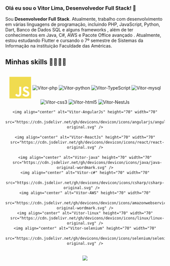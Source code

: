 ### Olá eu sou o Vitor Lima, Desenvolvedor Full Stack! 👋

<!--
**VitorLima21/VitorLima21** is a ✨ _special_ ✨ repository because its `README.md` (this file) appears on your GitHub profile.

Here are some ideas to get you started:

- 🔭 I’m currently working on ...
- 🌱 I’m currently learning ...
- 👯 I’m looking to collaborate on ...
- 🤔 I’m looking for help with ...
- 💬 Ask me about ...
- 📫 How to reach me: ...
- 😄 Pronouns: ...
- ⚡ Fun fact: ...
-->

Sou **Desenvolvedor Full Stack**. Atualmente, trabalho com desenvolvimento em várias linguagens de programação, incluindo PHP, JavaScript, Python, Dart, Banco de Dados SQL e alguns frameworks , além de ter conhecimentos em Java, C#, AWS e Pacote Office avançado . Atualmente, estou estudando Flutter e cursando o 7º semestre de Sistemas da Informação na instituição Faculdade das Américas.

  ## Minhas skills  🧑‍💻👨‍💻 
 

<div style="display: inline_block" align="center"><br>
    <img align="center" alt="Vitor-Js" height="70" width="70"
      src="https://raw.githubusercontent.com/devicons/devicon/master/icons/javascript/javascript-plain.svg" />
    <img align="center" alt="Vitor-php" height="70" width="70"
      src="https://cdn.jsdelivr.net/gh/devicons/devicon/icons/php/php-original.svg" />
    <img align="center" alt="Vitor-python" height="70" width="70"
      src="https://cdn.jsdelivr.net/gh/devicons/devicon/icons/python/python-original-wordmark.svg" />
    <img align="center" alt="Vitor-TypeScript" height="70" width="70"
      src="https://cdn.jsdelivr.net/gh/devicons/devicon/icons/typescript/typescript-original.svg" />          
    <img align="center" alt="Vitor-mysql" height="70" width="70"
      src="https://cdn.jsdelivr.net/gh/devicons/devicon/icons/mysql/mysql-original-wordmark.svg" />
    <img align="center" alt="Vitor-css3" height="70" width="70"
      src="https://cdn.jsdelivr.net/gh/devicons/devicon/icons/css3/css3-original-wordmark.svg" />
    <img align="center" alt="Vitor-html5" height="70" width="70"
      src="https://cdn.jsdelivr.net/gh/devicons/devicon/icons/html5/html5-original-wordmark.svg" /> 
    <img  align="center" alt="Vitor-NestJs" height="70" width="70" 
      src="https://cdn.jsdelivr.net/gh/devicons/devicon/icons/nestjs/nestjs-plain.svg" />
    
    <img align="center" alt="Vitor-AngularJs" height="70" width="70"
      src="https://cdn.jsdelivr.net/gh/devicons/devicon/icons/angularjs/angularjs-original.svg" />
  
    <img align="center" alt="Vitor-ReactJs" height="70" width="70"
      src="https://cdn.jsdelivr.net/gh/devicons/devicon/icons/react/react-original.svg" />
                
    <img align="center" alt="Vitor-java" height="70" width="70"
      src="https://cdn.jsdelivr.net/gh/devicons/devicon/icons/java/java-original-wordmark.svg" />
    <img align="center" alt="Vitor-c#" height="70" width="70"
      src="https://cdn.jsdelivr.net/gh/devicons/devicon/icons/csharp/csharp-original.svg" />   
    <img align="center" alt="Vitor-AWS" height="70" width="70"
      src="https://cdn.jsdelivr.net/gh/devicons/devicon/icons/amazonwebservices/amazonwebservices-original-wordmark.svg" />
    <img align="center" alt="Vitor-linux" height="70" width="70"
      src="https://cdn.jsdelivr.net/gh/devicons/devicon/icons/linux/linux-original.svg" />
    <img align="center" alt="Vitor-selenium" height="70" width="70"
      src="https://cdn.jsdelivr.net/gh/devicons/devicon/icons/selenium/selenium-original.svg" />
</div>   
<div style="display: inline_block" align="center"><br>  
  <a href="https://www.linkedin.com/in/vitor-lima-334b45114" target="_blank">
    <img src="https://img.shields.io/badge/-LinkedIn-%230077B5?style=for-the-badge&logo=linkedin&logoColor=white" target="_blank"></a> 
  
</div>
